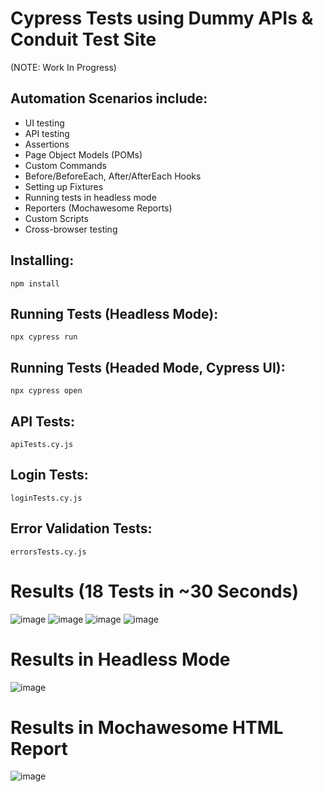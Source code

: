 # Cypress Tests using Dummy APIs & Conduit Test Site 
(NOTE: Work In Progress)

## Automation Scenarios include:
- UI testing
- API testing
- Assertions
- Page Object Models (POMs)
- Custom Commands
- Before/BeforeEach, After/AfterEach Hooks
- Setting up Fixtures
- Running tests in headless mode
- Reporters (Mochawesome Reports)
- Custom Scripts
- Cross-browser testing

## Installing:

` npm install `

## Running Tests (Headless Mode):

`npx cypress run`

## Running Tests (Headed Mode, Cypress UI):

`npx cypress open`

## API Tests:

`apiTests.cy.js`

## Login Tests:

`loginTests.cy.js`

## Error Validation Tests:

`errorsTests.cy.js`


# Results (18 Tests in ~30 Seconds) 

![image](https://user-images.githubusercontent.com/96100804/228091482-38dbc66e-24b0-4912-98fb-044258445b81.png)
![image](https://user-images.githubusercontent.com/96100804/228091485-b83aafb8-ebac-45bb-9084-b5297f6abc52.png)
![image](https://user-images.githubusercontent.com/96100804/228091491-f1280591-9a6c-468c-9131-9125c2b16613.png)
![image](https://user-images.githubusercontent.com/96100804/228091500-0fa5b7f6-e968-4227-a3f2-e9a3744adbd8.png)


# Results in Headless Mode
![image](https://user-images.githubusercontent.com/96100804/228093832-d6b6185f-720f-44bc-9586-50255b3abb3e.png)

# Results in Mochawesome HTML Report
![image](https://user-images.githubusercontent.com/96100804/228459388-68bc2e55-1812-48a3-a4d5-2142d47f48aa.png)
